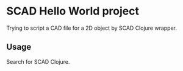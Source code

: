 # SCAD Hello World project

Trying to script a CAD file for a 2D object by SCAD Clojure wrapper.

## Usage

Search for SCAD Clojure.
